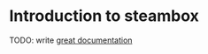 # Introduction to steambox

TODO: write [great documentation](http://jacobian.org/writing/what-to-write/)
